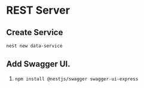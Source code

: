 # REST Server

## Create Service

`nest new data-service`

## Add Swagger UI.

1. `npm install @nestjs/swagger swagger-ui-express`
